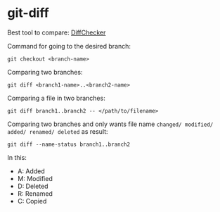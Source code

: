 # git-diff
Best tool to compare: [DiffChecker](https://www.diffchecker.com/)

Command for going to the desired branch:
```git
git checkout <branch-name>
```

Comparing two branches:
```git
git diff <branch1-name>..<branch2-name>
```

Comparing a file in two branches:
```git
git diff branch1..branch2 -- </path/to/filename>
```

Comparing two branches and only wants file name `changed/ modified/ added/ renamed/ deleted` as result:
```git
git diff --name-status branch1..branch2
```
In this:
* A: Added
* M: Modified
* D: Deleted
* R: Renamed
* C: Copied
